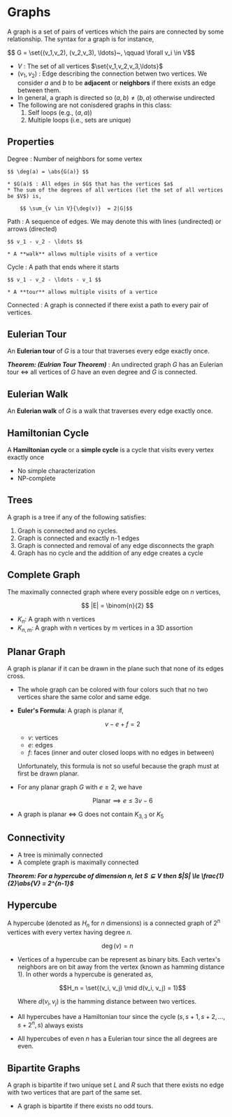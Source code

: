 #  Graphs

A graph is a set of pairs of vertices which the pairs are connected by some relationship. The syntax for a graph is for instance,

\$$ G = \set{(v_1,v_2), (v_2,v_3), \ldots}~, \qquad \forall v_i \in V\$$

* $V$ : The set of all vertices $\set{v_1,v_2,v_3,\ldots}$
* $(v_1,v_2)$ : Edge describing the connection betwen two vertices. We consider $a$ and $b$ to be **adjacent** or **neighbors** if there exists an edge between them.
* In general, a graph is directed so $(a,b) \neq (b,a)$ otherwise undirected
* The following are not conisdered graphs in this class:
    1. Self loops (e.g., $(a,a)$)
    2. Multiple loops (i.e., sets are unique)

## Properties

Degree
: Number of neighbors for some vertex

    $$ \deg(a) = \abs{G(a)} $$

    * $G(a)$ : All edges in $G$ that has the vertices $a$
    * The sum of the degrees of all vertices (let the set of all vertices be $V$) is,

        $$ \sum_{v \in V}{\deg(v)}  = 2|G|$$

Path
: A sequence of edges. We may denote this with lines (undirected) or arrows (directed)

    $$ v_1 - v_2 - \ldots $$

    * A **walk** allows multiple visits of a vertice

Cycle
: A path that ends where it starts

    $$ v_1 - v_2 - \ldots - v_1 $$

    * A **tour** allows multiple visits of a vertice

Connected
: A graph is connected if there exist a path to every pair of vertices.

## Eulerian Tour
An **Eulerian tour** of $G$ is a tour that traverses every edge exactly once.

**_Theorem: (Eulrian Tour Theorem)_**
: An undirected graph $G$ has an Eulerian tour $\iff$ all vertices of $G$ have an even degree and $G$ is connected.

## Eulerian Walk

An **Eulerian walk** of $G$ is a walk that traverses every edge exactly once.

## Hamiltonian Cycle

A **Hamiltonian cycle** or a **simple cycle** is a cycle that visits every vertex exactly once

* No simple characterization
* NP-complete

## Trees
A graph is a tree if any of the following satisfies:

1. Graph is connected and no cycles.
2. Graph is connected and exactly n-1 edges
3. Graph is connected and removal of any edge disconnects the graph
4. Graph has no cycle and the addition of any edge creates a cycle

## Complete Graph

The maximally connected graph where every possible edge on $n$ vertices,

$$ |E| = \binom{n}{2}  $$

* $K_n$: A graph with n vertices
* $K_{n,m}$: A graph with n vertices by m vertices in a 3D assortion

## Planar Graph

A graph is planar if it can be drawn in the plane such that none of its edges cross.

* The whole graph can be colored with four colors such that no two vertices share the same color and same edge.
* **Euler's Formula**: A graph is planar if,

    $$ v- e + f = 2 $$

    * $v$: vertices
    * $e$: edges
    * $f$: faces (inner and outer closed loops with no edges in between)

    Unfortunately, this formula is not so useful because the graph must at first be drawn planar.
* For any planar graph $G$ with $e \ge 2$, we have

    $$\text{Planar} \implies  e \le 3v - 6$$

* A graph is planar $\iff$ G does not contain $K_{3,3}$ or $K_5$

## Connectivity

* A tree is minimally connected
* A complete graph is maximally connected

_**Theorem: For a hypercube of dimension $n$, let $S \subseteq V$ then $|S| \le \frac{1}{2}\abs{V} = 2^{n-1}$**_

## Hypercube

A hypercube (denoted as $H_n$ for $n$ dimensions) is a connected graph of $2^n$ vertices with every vertex having degree $n$.

$$ \deg(v) = n$$

* Vertices of a hypercube can be represent as binary bits. Each vertex's neighbors are on bit away from the vertex (known as hamming distance 1). In other words a hypercube is generated as,

    $$H_n = \set{(v_i, v_j) \mid d(v_i, v_j) = 1}$$

    Where $d(v_i,v_j)$ is the hamming distance between two vertices.

* All hypercubes have a Hamiltonian tour since the cycle $(s,s+1,s+2,\ldots,s+2^n,s)$ always exists
* All hypercubes of even $n$ has a Eulerian tour since the all degrees are even.

## Bipartite Graphs

A graph is bipartite if two unique set $L$ and $R$ such that there exists no edge with two vertices that are part of the same set.

* A graph is bipartite if there exists no odd tours.